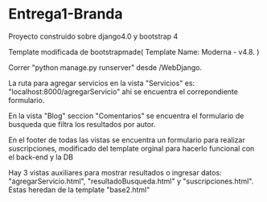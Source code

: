 # Entrega1-Branda
    
Proyecto construido sobre django4.0 y bootstrap 4

Template modificada de bootstrapmade( Template Name: Moderna - v4.8. )



Correr "python manage.py runserver" desde /WebDjango.

La ruta para agregar servicios en la vista "Servicios" es: "localhost:8000/agregarServicio"
ahi se encuentra el correpondiente formulario.

En la vista "Blog" seccion "Comentarios" se encuentra el formulario de busqueda 
que filtra los resultados por autor.

En el footer de todas las vistas se encuentra un formulario para realizar suscripciones,
modificado del template orginal para hacerlo funcional con el back-end y la DB

Hay 3 vistas auxiliares para mostrar resultados o ingresar datos: "agregarServicio.html", 
"resultadoBusqueda.html" y "suscripciones.html". Estas heredan de la template "base2.html"
    


